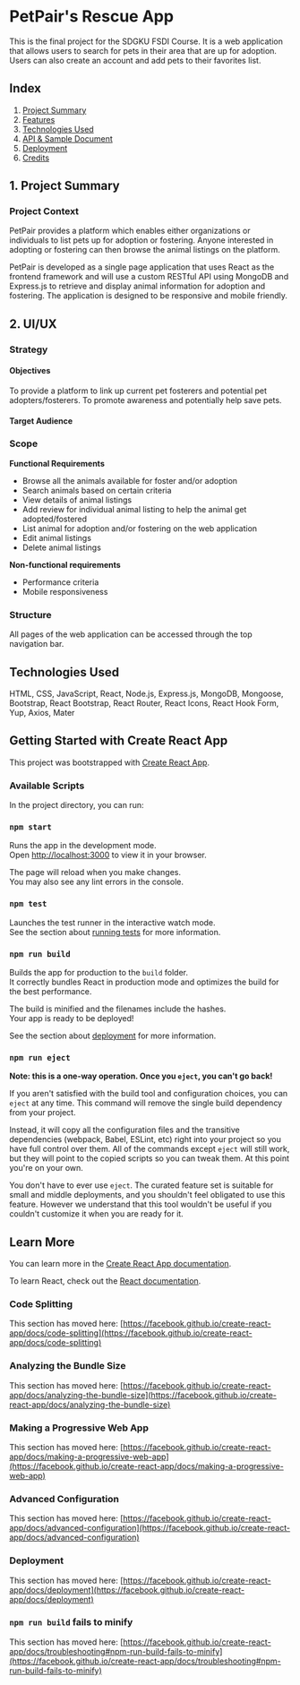 # PetPair's Rescue App

This is the final project for the SDGKU FSDI Course. It is a web application that allows users to search for pets in their area that are up for adoption. Users can also create an account and add pets to their favorites list.

## Index

1. [Project Summary](#1-project-summary)
2. [Features](#3-features)
3. [Technologies Used](#5-technologies-used)
4. [API & Sample Document](#6-api--sample-document)
5. [Deployment](#7-deployment)
6. [Credits](#8-credits)

## 1. Project Summary

### Project Context

PetPair provides a platform which enables either organizations or individuals to list pets up for adoption or fostering. Anyone interested in adopting or fostering can then browse the animal listings on the platform.

PetPair is developed as a single page application that uses React as the frontend framework and will use a custom RESTful API using MongoDB and Express.js to retrieve and display animal information for adoption and fostering. The application is designed to be responsive and mobile friendly.

## 2. UI/UX

### Strategy

#### Objectives

To provide a platform to link up current pet fosterers and potential pet adopters/fosterers.
To promote awareness and potentially help save pets.

#### Target Audience

### Scope

**Functional Requirements**

- Browse all the animals available for foster and/or adoption
- Search animals based on certain criteria
- View details of animal listings
- Add review for individual animal listing to help the animal get adopted/fostered
- List animal for adoption and/or fostering on the web application
- Edit animal listings
- Delete animal listings

**Non-functional requirements**

- Performance criteria
- Mobile responsiveness

### Structure

All pages of the web application can be accessed through the top navigation bar.

## Technologies Used

HTML, CSS, JavaScript, React, Node.js, Express.js, MongoDB, Mongoose, Bootstrap, React Bootstrap, React Router, React Icons, React Hook Form, Yup, Axios, Mater

## Getting Started with Create React App

This project was bootstrapped with [Create React App](https://github.com/facebook/create-react-app).

### Available Scripts

In the project directory, you can run:

### `npm start`

Runs the app in the development mode.\
Open [http://localhost:3000](http://localhost:3000) to view it in your browser.

The page will reload when you make changes.\
You may also see any lint errors in the console.

### `npm test`

Launches the test runner in the interactive watch mode.\
See the section about [running tests](https://facebook.github.io/create-react-app/docs/running-tests) for more information.

### `npm run build`

Builds the app for production to the `build` folder.\
It correctly bundles React in production mode and optimizes the build for the best performance.

The build is minified and the filenames include the hashes.\
Your app is ready to be deployed!

See the section about [deployment](https://facebook.github.io/create-react-app/docs/deployment) for more information.

### `npm run eject`

**Note: this is a one-way operation. Once you `eject`, you can't go back!**

If you aren't satisfied with the build tool and configuration choices, you can `eject` at any time. This command will remove the single build dependency from your project.

Instead, it will copy all the configuration files and the transitive dependencies (webpack, Babel, ESLint, etc) right into your project so you have full control over them. All of the commands except `eject` will still work, but they will point to the copied scripts so you can tweak them. At this point you're on your own.

You don't have to ever use `eject`. The curated feature set is suitable for small and middle deployments, and you shouldn't feel obligated to use this feature. However we understand that this tool wouldn't be useful if you couldn't customize it when you are ready for it.

## Learn More

You can learn more in the [Create React App documentation](https://facebook.github.io/create-react-app/docs/getting-started).

To learn React, check out the [React documentation](https://reactjs.org/).

### Code Splitting

This section has moved here: [https://facebook.github.io/create-react-app/docs/code-splitting](https://facebook.github.io/create-react-app/docs/code-splitting)

### Analyzing the Bundle Size

This section has moved here: [https://facebook.github.io/create-react-app/docs/analyzing-the-bundle-size](https://facebook.github.io/create-react-app/docs/analyzing-the-bundle-size)

### Making a Progressive Web App

This section has moved here: [https://facebook.github.io/create-react-app/docs/making-a-progressive-web-app](https://facebook.github.io/create-react-app/docs/making-a-progressive-web-app)

### Advanced Configuration

This section has moved here: [https://facebook.github.io/create-react-app/docs/advanced-configuration](https://facebook.github.io/create-react-app/docs/advanced-configuration)

### Deployment

This section has moved here: [https://facebook.github.io/create-react-app/docs/deployment](https://facebook.github.io/create-react-app/docs/deployment)

### `npm run build` fails to minify

This section has moved here: [https://facebook.github.io/create-react-app/docs/troubleshooting#npm-run-build-fails-to-minify](https://facebook.github.io/create-react-app/docs/troubleshooting#npm-run-build-fails-to-minify)
